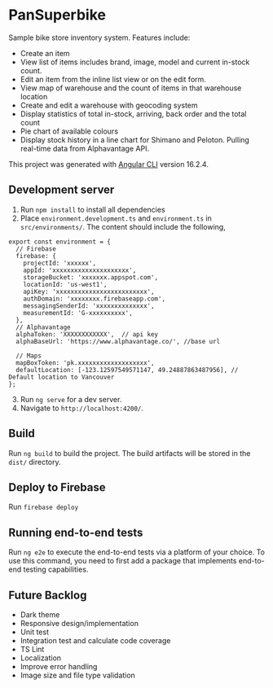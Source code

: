 # PanSuperbike

Sample bike store inventory system. Features include:
- Create an item
- View list of items includes brand, image, model and current in-stock count.
- Edit an item from the inline list view or on the edit form.
- View map of warehouse and the count of items in that warehouse location
- Create and edit a warehouse with geocoding system
- Display statistics of total in-stock, arriving, back order and the total count
- Pie chart of available colours
- Display stock history in a line chart for Shimano and Peloton. Pulling real-time data from Alphavantage API.

This project was generated with [Angular CLI](https://github.com/angular/angular-cli) version 16.2.4.

## Development server

1. Run `npm install` to install all dependencies
2. Place `environment.development.ts` and `environment.ts` in `src/environments/`. The content should include the following,
```
export const environment = {
  // Firebase
  firebase: {
    projectId: 'xxxxxx',
    appId: 'xxxxxxxxxxxxxxxxxxxxx',
    storageBucket: 'xxxxxxx.appspot.com',
    locationId: 'us-west1',
    apiKey: 'xxxxxxxxxxxxxxxxxxxxxxxxx',
    authDomain: 'xxxxxxxx.firebaseapp.com',
    messagingSenderId: 'xxxxxxxxxxxxxx',
    measurementId: 'G-xxxxxxxxxx',
  },
  // Alphavantage
  alphaToken: 'XXXXXXXXXXXX',  // api key
  alphaBaseUrl: 'https://www.alphavantage.co/', //base url

  // Maps
  mapBoxToken: 'pk.xxxxxxxxxxxxxxxxxxx',
  defaultLocation: [-123.12597549571147, 49.24887863487956], // Default location to Vancouver
};
```
3. Run `ng serve` for a dev server.
4. Navigate to `http://localhost:4200/`.

## Build

Run `ng build` to build the project. The build artifacts will be stored in the `dist/` directory.

## Deploy to Firebase

Run `firebase deploy`

## Running end-to-end tests

Run `ng e2e` to execute the end-to-end tests via a platform of your choice. To use this command, you need to first add a package that implements end-to-end testing capabilities.

## Future Backlog
- Dark theme
- Responsive design/implementation
- Unit test
- Integration test and calculate code coverage
- TS Lint
- Localization
- Improve error handling
- Image size and file type validation
